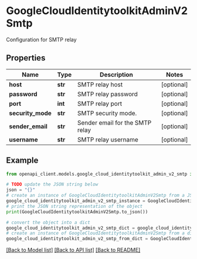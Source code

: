 # GoogleCloudIdentitytoolkitAdminV2Smtp

Configuration for SMTP relay

## Properties

Name | Type | Description | Notes
------------ | ------------- | ------------- | -------------
**host** | **str** | SMTP relay host | [optional] 
**password** | **str** | SMTP relay password | [optional] 
**port** | **int** | SMTP relay port | [optional] 
**security_mode** | **str** | SMTP security mode. | [optional] 
**sender_email** | **str** | Sender email for the SMTP relay | [optional] 
**username** | **str** | SMTP relay username | [optional] 

## Example

```python
from openapi_client.models.google_cloud_identitytoolkit_admin_v2_smtp import GoogleCloudIdentitytoolkitAdminV2Smtp

# TODO update the JSON string below
json = "{}"
# create an instance of GoogleCloudIdentitytoolkitAdminV2Smtp from a JSON string
google_cloud_identitytoolkit_admin_v2_smtp_instance = GoogleCloudIdentitytoolkitAdminV2Smtp.from_json(json)
# print the JSON string representation of the object
print(GoogleCloudIdentitytoolkitAdminV2Smtp.to_json())

# convert the object into a dict
google_cloud_identitytoolkit_admin_v2_smtp_dict = google_cloud_identitytoolkit_admin_v2_smtp_instance.to_dict()
# create an instance of GoogleCloudIdentitytoolkitAdminV2Smtp from a dict
google_cloud_identitytoolkit_admin_v2_smtp_from_dict = GoogleCloudIdentitytoolkitAdminV2Smtp.from_dict(google_cloud_identitytoolkit_admin_v2_smtp_dict)
```
[[Back to Model list]](../README.md#documentation-for-models) [[Back to API list]](../README.md#documentation-for-api-endpoints) [[Back to README]](../README.md)


